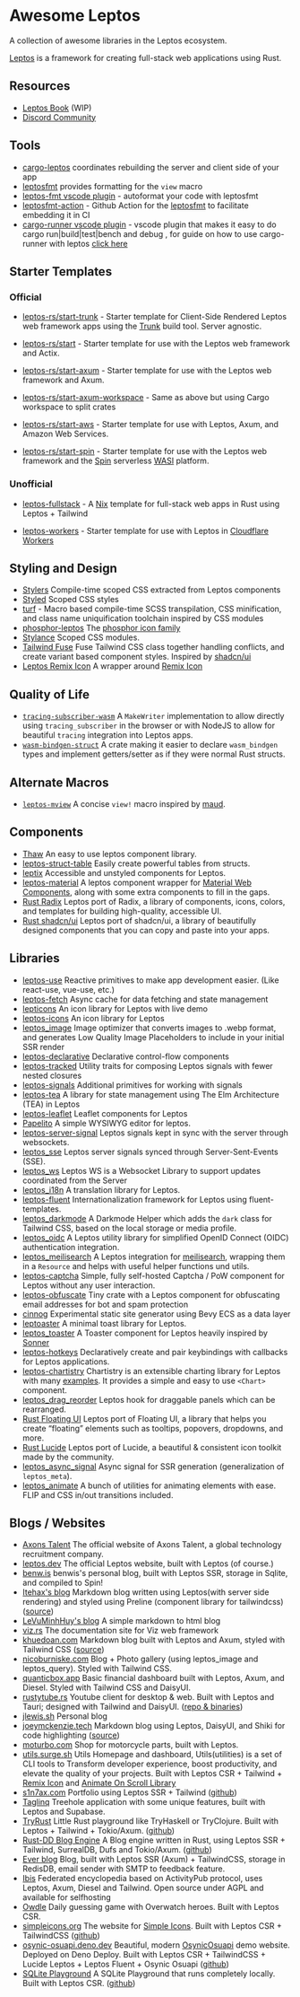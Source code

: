 # Awesome Leptos

A collection of awesome libraries in the Leptos ecosystem.

[Leptos](https://github.com/leptos-rs/leptos) is a framework for creating
full-stack web applications using Rust.

## Resources

- [Leptos Book](https://github.com/leptos-rs/leptos/tree/main/docs/book) (WIP)
- [Discord Community](https://discord.gg/YdRAhS7eQB)

## Tools

- [cargo-leptos](https://github.com/leptos-rs/cargo-leptos) coordinates
  rebuilding the server and client side of your app
- [leptosfmt](https://github.com/bram209/leptosfmt) provides formatting for the
  `view` macro
- [leptos-fmt vscode plugin](https://github.com/codeitlikemiley/leptos-fmt) - autoformat your code with leptosfmt
- [leptosfmt-action](https://github.com/LesnyRumcajs/leptosfmt-action) - Github Action for the [leptosfmt](https://github.com/bram209/leptosfmt) to facilitate embedding it in CI
- [cargo-runner vscode plugin](https://github.com/codeitlikemiley/cargo-runner) - vscode plugin that makes it easy to do cargo run|build|test|bench and debug , for guide on how to use cargo-runner with leptos [click here](https://github.com/codeitlikemiley/book/blob/main/src/getting_started/leptos_dx.md#5-add-cargo-runner-vscode-plugin-optional)

## Starter Templates

### Official

- [leptos-rs/start-trunk](https://github.com/leptos-rs/start-trunk) - Starter
  template for Client-Side Rendered Leptos web framework apps using the
  [Trunk](https://trunkrs.dev/) build tool. Server agnostic.

- [leptos-rs/start](https://github.com/leptos-rs/start) - Starter template for
  use with the Leptos web framework and Actix.

- [leptos-rs/start-axum](https://github.com/leptos-rs/start-axum) - Starter
  template for use with the Leptos web framework and Axum.
- [leptos-rs/start-axum-workspace](https://github.com/leptos-rs/start-axum-workspace) -
  Same as above but using Cargo workspace to split crates

- [leptos-rs/start-aws](https://github.com/leptos-rs/start-aws) - Starter
  template for use with Leptos, Axum, and Amazon Web Services.

- [leptos-rs/start-spin](https://github.com/leptos-rs/start-spin) - Starter
  template for use with the Leptos web framework and the
  [Spin](https://www.fermyon.com/spin) serverless [WASI](https://wasi.dev/)
  platform.

### Unofficial

- [leptos-fullstack](https://github.com/srid/leptos-fullstack) - A
  [Nix](https://nixos.org/) template for full-stack web apps in Rust using
  Leptos + Tailwind

- [leptos-workers](https://github.com/BrandonDyer64/leptos-workers) - Starter
  template for use with Leptos in
  [Cloudflare Workers](https://developers.cloudflare.com/workers/)

## Styling and Design

- [Stylers](https://github.com/abishekatp/stylers) Compile-time scoped CSS
  extracted from Leptos components
- [Styled](https://github.com/eboody/styled) Scoped CSS styles
- [turf](https://github.com/myFavShrimp/turf) - Macro based compile-time SCSS
  transpilation, CSS minification, and class name uniquification toolchain
  inspired by CSS modules
- [phosphor-leptos](https://github.com/SorenHolstHansen/phosphor-leptos) The
  [phosphor icon family](https://phosphoricons.com/)
- [Stylance](https://github.com/basro/stylance-rs) Scoped CSS modules.
- [Tailwind Fuse](https://github.com/gaucho-labs/tailwind-fuse) Fuse Tailwind
  CSS class together handling conflicts, and create variant based component
  styles. Inspired by [shadcn/ui](https://ui.shadcn.com/)
- [Leptos Remix Icon](https://crates.io/crates/leptos-remix-icon) A wrapper
  around [Remix Icon](https://remixicon.com/)

## Quality of Life

- [`tracing-subscriber-wasm`](https://crates.io/crates/tracing-subscriber-wasm)
  A `MakeWriter` implementation to allow directly using `tracing_subscriber` in
  the browser or with NodeJS to allow for beautiful `tracing` integration into
  Leptos apps.
- [`wasm-bindgen-struct`](https://crates.io/crates/wasm-bindgen-struct) A crate
  making it easier to declare `wasm_bindgen` types and implement getters/setter
  as if they were normal Rust structs.

## Alternate Macros

- [`leptos-mview`](https://github.com/blorbb/leptos-mview) A concise `view!`
  macro inspired by [maud](https://maud.lambda.xyz/).

## Components

- [Thaw](https://github.com/thaw-ui/thaw) An easy to use leptos component
  library.
- [leptos-struct-table](https://github.com/Synphonyte/leptos-struct-table)
  Easily create powerful tables from structs.
- [leptix](https://github.com/leptix/leptix) Accessible and unstyled components
  for Leptos.
- [leptos-material](https://github.com/jordi-star/leptos-material) A leptos component wrapper for [Material Web Components](https://material-web.dev/), along with some extra components to fill in the gaps.
- [Rust Radix](https://radix.rustforweb.org) Leptos port of Radix,
  a library of components, icons, colors, and templates for building high-quality, accessible UI.
- [Rust shadcn/ui](https://shadcn-ui.rustforweb.org) Leptos port of shadcn/ui,
  a library of beautifully designed components that you can copy and paste into your apps.

## Libraries

- [leptos-use](https://leptos-use.rs/) Reactive primitives to make app
  development easier. (Like react-use, vue-use, etc.)
- [leptos-fetch](https://github.com/zakstucke/leptos-fetch) Async cache for
  data fetching and state management
- [lepticons](https://lepticons.9bits.cc/) An icon library for Leptos with live demo
- [leptos-icons](https://github.com/Carlosted/leptos-icons) An icon library for
  Leptos
- [leptos_image](https://github.com/gaucho-labs/leptos-image) Image optimizer
  that converts images to .webp format, and generates Low Quality Image
  Placeholders to include in your initial SSR render
- [leptos-declarative](https://github.com/jquesada2016/leptos-declarative)
  Declarative control-flow components
- [leptos-tracked](https://docs.rs/leptos-tracked/latest/leptos_tracked/)
  Utility traits for composing Leptos signals with fewer nested closures
- [leptos-signals](https://github.com/akesson/leptos-signals) Additional
  primitives for working with signals
- [leptos-tea](https://github.com/jquesada2016/leptos-tea) A library for state
  management using The Elm Architecture (TEA) in Leptos
- [leptos-leaflet](https://github.com/headless-studio/leptos-leaflet) Leaflet
  components for Leptos
- [Papelito](https://github.com/msmaiaa/papelito) A simple WYSIWYG editor for
  leptos.
- [leptos-server-signal](https://github.com/tqwewe/leptos_server_signal) Leptos
  signals kept in sync with the server through websockets.
- [leptos_sse](https://github.com/messense/leptos_sse) Leptos server signals
  synced through Server-Sent-Events (SSE).
- [leptos_ws](https://github.com/TimTom2016/leptos_ws) Leptos WS is a Websocket Library to support updates coordinated
  from the Server
- [leptos_i18n](https://github.com/Baptistemontan/leptos_i18n) A translation
  library for Leptos.
- [leptos-fluent](https://github.com/mondeja/leptos-fluent) Internationalization
  framework for Leptos using fluent-templates.
- [leptos_darkmode](https://gitlab.com/kerkmann/leptos_darkmode) A Darkmode
  Helper which adds the `dark` class for Tailwind CSS, based on the local
  storage or media profile.
- [leptos_oidc](https://gitlab.com/kerkmann/leptos_oidc) A Leptos utility
  library for simplified OpenID Connect (OIDC) authentication integration.
- [leptos_meilisearch](https://gitlab.com/kerkmann/leptos_meilisearch) A Leptos
  integration for [meilisearch](https://www.meilisearch.com/), wrapping them in
  a `Resource` and helps with useful helper functions und utils.
- [leptos-captcha](https://github.com/sebadob/leptos-captcha) Simple, fully
  self-hosted Captcha / PoW component for Leptos without any user interaction.
- [leptos-obfuscate](https://github.com/sebadob/leptos-obfuscate) Tiny crate
  with a Leptos component for obfuscating email addresses for bot and spam
  protection
- [cinnog](https://github.com/NiklasEi/cinnog) Experimental static site
  generator using Bevy ECS as a data layer
- [leptoaster](https://github.com/KiaShakiba/leptoaster) A minimal toast library
  for Leptos.
- [leptos_toaster](https://github.com/SorenHolstHansen/leptos_toaster) A Toaster
  component for Leptos heavily inspired by
  [Sonner](https://github.com/emilkowalski/sonner)
- [leptos-hotkeys](https://github.com/gaucho-labs/leptos-hotkeys) Declaratively
  create and pair keybindings with callbacks for Leptos applications.
- [leptos-chartistry](https://github.com/feral-dot-io/leptos-chartistry)
  Chartistry is an extensible charting library for Leptos with many
  [examples](https://feral-dot-io.github.io/leptos-chartistry/examples.html). It
  provides a simple and easy to use `<Chart>` component.
- [leptos_drag_reorder](https://github.com/tqwewe/leptos_drag_reorder) Leptos hook for draggable panels which can be rearranged.
- [Rust Floating UI](https://floating-ui.rustforweb.org/) Leptos port of Floating UI,
  a library that helps you create “floating” elements such as tooltips, popovers, dropdowns, and more.
- [Rust Lucide](https://lucide.rustforweb.org/) Leptos port of Lucide,
  a beautiful & consistent icon toolkit made by the community.
- [leptos_async_signal](https://github.com/demiurg-dev/leptos_async_signal)
  Async signal for SSR generation (generalization of `leptos_meta`).
- [leptos_animate](https://github.com/brofrain/leptos-animate) A bunch of utilities for animating elements with ease. FLIP and CSS in/out transitions included.

## Blogs / Websites

- [Axons Talent](https://axonstalent.com) The official website of Axons Talent, a global technology recruitment company.
- [leptos.dev](https://leptos.dev) The official Leptos website, built with
  Leptos (of course.)
- [benw.is](http://benw.is) benwis's personal blog, built with Leptos SSR,
  storage in Sqlite, and compiled to Spin!
- [Itehax's blog](https://itehax.com) Markdown blog written using Leptos(with
  server side rendering) and styled using Preline (component library for
  tailwindcss) ([source](https://github.com/itehax/rust-blog))
- [LeVuMinhHuy's blog](https://github.com/LeVuMinhHuy/blog) A simple markdown to
  html blog
- [viz.rs](https://viz.rs/) The documentation site for Viz web framework
- [khuedoan.com](https://khuedoan.com) Markdown blog built with Leptos and Axum,
  styled with Tailwind CSS ([source](https://github.com/khuedoan/blog))
- [nicoburniske.com](https://nicoburniske.com) Blog + Photo gallery (using
  leptos_image and leptos_query). Styled with Tailwind CSS.
- [quanticbox.app](https://quanticbox.app) Basic financial dashboard built with
  Leptos, Axum, and Diesel. Styled with Tailwind CSS and DaisyUI.
- [rustytube.rs](https://rustytube.rs) Youtube client for desktop & web. Built
  with Leptos and Tauri; designed with Tailwind and DaisyUI.
  ([repo & binaries](https://github.com/opensourcecheemsburgers/RustyTube))
- [jlewis.sh](https://jlewis.sh/) Personal blog
- [joeymckenzie.tech](https://joeymckenzie.tech/) Markdown blog using Leptos,
  DaisyUI, and Shiki for code highlighting
  ([source](https://github.com/JoeyMckenzie/joeymckenzie.tech))
- [moturbo.com](https://moturbo.com/) Shop for motorcycle parts, built with
  Leptos.
- [utils.surge.sh](https://utils.surge.sh) Utils Homepage and dashboard, Utils(utilities) is a set of CLI tools to Transform developer experience, boost productivity, and elevate the quality of your projects. Built with Leptos CSR + Tailwind + [Remix Icon](https://remixicon.com) and [Animate On Scroll Library](https://michalsnik.github.io/aos/)
- [s1n7ax.com](https://s1n7ax.com/) Portfolio using Leptos SSR + Tailwind ([github](https://github.com/s1n7ax/my-website))
- [Taglinq](https://taglinq.com/) Treehole application with some unique features, built with Leptos and Supabase.
- [TryRust](https://tryrust.org/) Little Rust playground like TryHaskell or TryClojure. Built with Leptos + Tailwind + Tokio/Axum. ([github](https://github.com/rust-dd/tryrust.org))
- [Rust-DD Blog Engine](https://rust-dd.com) A Blog engine written in Rust, using Leptos SSR + Tailwind, SurrealDB, Dufs and Tokio/Axum. ([github](https://github.com/rust-dd/blog))
- [Ever blog](https://www.everdev.it/) Blog, built with Leptos SSR (Axum) + TailwindCSS, storage in RedisDB, email sender with SMTP to feedback feature.
- [Ibis](https://ibis.wiki) Federated encyclopedia based on ActivityPub protocol, uses Leptos, Axum, Diesel and Tailwind. Open source under AGPL and available for selfhosting
- [Owdle](https://owdle.guessing.day/) Daily guessing game with Overwatch heroes. Built with Leptos CSR.
- [simpleicons.org](https://simpleicons.org) The website for [Simple Icons](https://github.com/simple-icons/simple-icons). Built with Leptos CSR + TailwindCSS ([github](https://github.com/simple-icons/simple-icons-website-rs))
- [osynic-osuapi.deno.dev](https://osynic-osuapi.deno.dev/) Beautiful, modern [OsynicOsuapi](https://github.com/osynicite/osynic_osuapi) demo website. Deployed on Deno Deploy. Built with Leptos CSR + TailwindCSS + Lucide Leptos + Leptos Fluent + Osynic Osuapi ([github](https://github.com/islatri/leptos_osuapi_playground))
- [SQLite Playground](https://sqlight.dev) A SQLite Playground that runs completely locally. Built with Leptos CSR. ([github](https://github.com/Spxg/sqlight))
